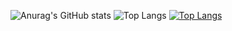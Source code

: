 ![Anurag's GitHub stats](https://github-readme-stats.vercel.app/api?username=mithilreddy369&theme=dark&show_icons=true)
![Top Langs](https://github-readme-stats.vercel.app/api/top-langs/?username=mithilreddy369&theme=dark&show&exclude_repo=github-readme-stats,anuraghazra.github.io)
[![Top Langs](https://github-readme-stats.vercel.app/api/top-langs/?username=mithilreddy369&theme=dark&show&layout=donut)](https://github.com/anuraghazra/github-readme-stats)
